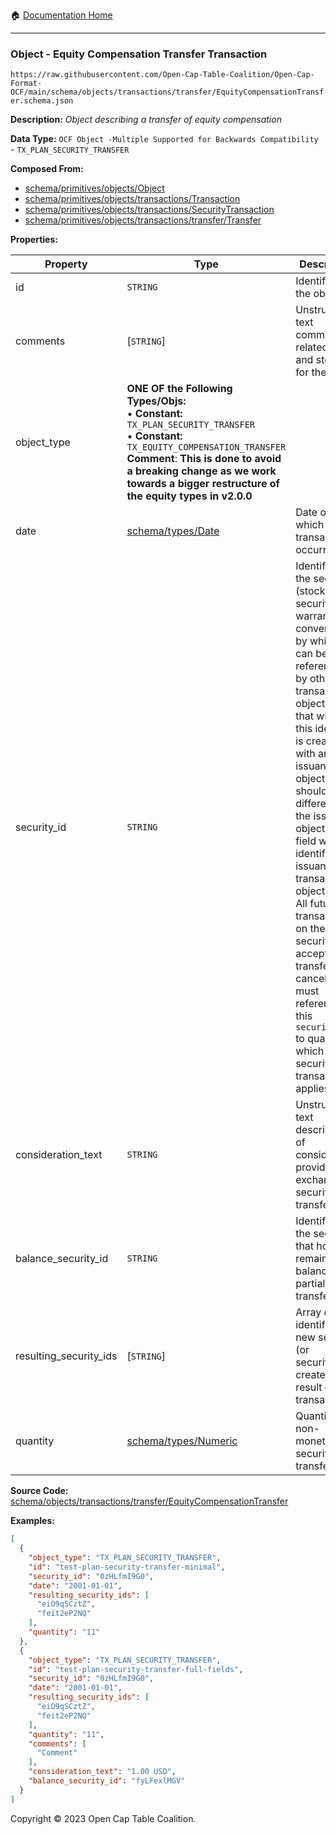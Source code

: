:house: [Documentation Home](../../../../../README.md)

---

### Object - Equity Compensation Transfer Transaction

`https://raw.githubusercontent.com/Open-Cap-Table-Coalition/Open-Cap-Format-OCF/main/schema/objects/transactions/transfer/EquityCompensationTransfer.schema.json`

**Description:** _Object describing a transfer of equity compensation_

**Data Type:** `OCF Object -Multiple Supported for Backwards Compatibility`</br>- `TX_PLAN_SECURITY_TRANSFER`

**Composed From:**

- [schema/primitives/objects/Object](../../../primitives/objects/Object.md)
- [schema/primitives/objects/transactions/Transaction](../../../primitives/objects/transactions/Transaction.md)
- [schema/primitives/objects/transactions/SecurityTransaction](../../../primitives/objects/transactions/SecurityTransaction.md)
- [schema/primitives/objects/transactions/transfer/Transfer](../../../primitives/objects/transactions/transfer/Transfer.md)

**Properties:**

| Property               | Type                                                                                                                                                                                                                                                                                    | Description                                                                                                                                                                                                                                                                                                                                                                                                                                                                                                 | Required   |
| ---------------------- | --------------------------------------------------------------------------------------------------------------------------------------------------------------------------------------------------------------------------------------------------------------------------------------- | ----------------------------------------------------------------------------------------------------------------------------------------------------------------------------------------------------------------------------------------------------------------------------------------------------------------------------------------------------------------------------------------------------------------------------------------------------------------------------------------------------------- | ---------- |
| id                     | `STRING`                                                                                                                                                                                                                                                                                | Identifier for the object                                                                                                                                                                                                                                                                                                                                                                                                                                                                                   | `REQUIRED` |
| comments               | [`STRING`]                                                                                                                                                                                                                                                                              | Unstructured text comments related to and stored for the object                                                                                                                                                                                                                                                                                                                                                                                                                                             | -          |
| object_type            | **ONE OF the Following Types/Objs:**</br>&bull; **Constant:** `TX_PLAN_SECURITY_TRANSFER`</br>&bull; **Constant:** `TX_EQUITY_COMPENSATION_TRANSFER`</br>**Comment**: __This is done to avoid a breaking change as we work towards a bigger restructure of the equity types in v2.0.0__ |                                                                                                                                                                                                                                                                                                                                                                                                                                                                                                             | `REQUIRED` |
| date                   | [schema/types/Date](../../../types/Date.md)                                                                                                                                                                                                                                             | Date on which the transaction occurred                                                                                                                                                                                                                                                                                                                                                                                                                                                                      | `REQUIRED` |
| security_id            | `STRING`                                                                                                                                                                                                                                                                                | Identifier for the security (stock, plan security, warrant, or convertible) by which it can be referenced by other transaction objects. Note that while this identifier is created with an issuance object, it should be different than the issuance object's `id` field which identifies the issuance transaction object itself. All future transactions on the security (e.g. acceptance, transfer, cancel, etc.) must reference this `security_id` to qualify which security the transaction applies to. | `REQUIRED` |
| consideration_text     | `STRING`                                                                                                                                                                                                                                                                                | Unstructured text description of consideration provided in exchange for security transfer                                                                                                                                                                                                                                                                                                                                                                                                                   | -          |
| balance_security_id    | `STRING`                                                                                                                                                                                                                                                                                | Identifier for the security that holds the remainder balance (for partial transfers)                                                                                                                                                                                                                                                                                                                                                                                                                        | -          |
| resulting_security_ids | [`STRING`]                                                                                                                                                                                                                                                                              | Array of identifiers for new security (or securities) created as a result of the transaction                                                                                                                                                                                                                                                                                                                                                                                                                | `REQUIRED` |
| quantity               | [schema/types/Numeric](../../../types/Numeric.md)                                                                                                                                                                                                                                       | Quantity of non-monetary security units transferred                                                                                                                                                                                                                                                                                                                                                                                                                                                         | `REQUIRED` |

**Source Code:** [schema/objects/transactions/transfer/EquityCompensationTransfer](../../../../../../schema/objects/transactions/transfer/EquityCompensationTransfer.schema.json)

**Examples:**

```json
[
  {
    "object_type": "TX_PLAN_SECURITY_TRANSFER",
    "id": "test-plan-security-transfer-minimal",
    "security_id": "0zHLfmI9G0",
    "date": "2001-01-01",
    "resulting_security_ids": [
      "eiO9qSCztZ",
      "feit2eP2NQ"
    ],
    "quantity": "11"
  },
  {
    "object_type": "TX_PLAN_SECURITY_TRANSFER",
    "id": "test-plan-security-transfer-full-fields",
    "security_id": "0zHLfmI9G0",
    "date": "2001-01-01",
    "resulting_security_ids": [
      "eiO9qSCztZ",
      "feit2eP2NQ"
    ],
    "quantity": "11",
    "comments": [
      "Comment"
    ],
    "consideration_text": "1.00 USD",
    "balance_security_id": "fyLFexlMGV"
  }
]
```

Copyright © 2023 Open Cap Table Coalition.
